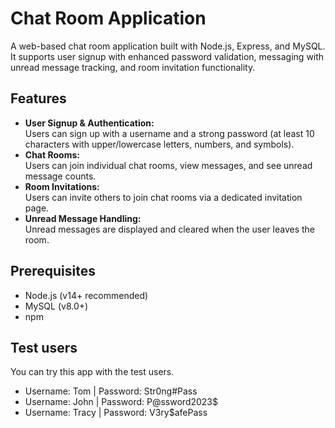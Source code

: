 # Chat Room Application

A web-based chat room application built with Node.js, Express, and MySQL. It supports user signup with enhanced password validation, messaging with unread message tracking, and room invitation functionality.

## Features

- **User Signup & Authentication:**  
  Users can sign up with a username and a strong password (at least 10 characters with upper/lowercase letters, numbers, and symbols).  
- **Chat Rooms:**  
  Users can join individual chat rooms, view messages, and see unread message counts.  
- **Room Invitations:**  
  Users can invite others to join chat rooms via a dedicated invitation page.
- **Unread Message Handling:**  
  Unread messages are displayed and cleared when the user leaves the room.

## Prerequisites

- Node.js (v14+ recommended)
- MySQL (v8.0+)
- npm

## Test users
You can try this app with the test users.

- Username: Tom | Password: Str0ng#Pass
- Username: John | Password: P@ssword2023$
- Username: Tracy | Password: V3ry$afePass
